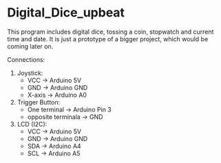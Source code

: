 # Digital_Dice_upbeat

This program includes digital dice, tossing a coin, stopwatch and current time and date. 
It is just a prototype of a bigger project, which would be coming later on. 

Connections:
1. Joystick:
   * VCC -> Arduino 5V
   * GND -> Arduino GND
   * X-axis -> Arduino A0
2. Trigger Button:
   * One terminal -> Arduino Pin 3
   * opposite terminala -> GND
3. LCD (I2C):
   * VCC -> Arduino 5V
   * GND -> Arduino GND
   * SDA -> Arduino A4
   * SCL -> Arduino A5
